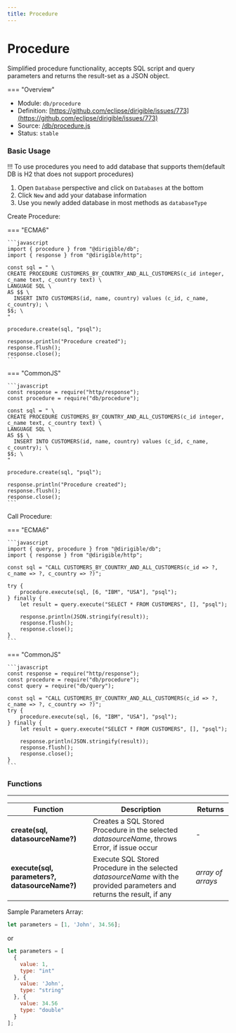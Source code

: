 ```yaml
---
title: Procedure
---
```


Procedure
===


Simplified procedure functionality, accepts SQL script and query parameters and returns the result-set as a JSON object.

=== "Overview"
- Module: `db/procedure`
- Definition: [https://github.com/eclipse/dirigible/issues/773](https://github.com/eclipse/dirigible/issues/773)
- Source: [/db/procedure.js](https://github.com/eclipse/dirigible/blob/master/components/api-database/src/main/resources/META-INF/dirigible/db/procedure.js)
- Status: `stable`


### Basic Usage

!!!
  To use procedures you need to add database that supports them(default DB is H2 that does not support procedures)
  1. Open `Database` perspective and click on `Databases` at the bottom
  2. Click `New` and add your database information
  3. Use you newly added database in most methods as `databaseType`

Create Procedure:

=== "ECMA6"

    ```javascript
    import { procedure } from "@dirigible/db";
    import { response } from "@dirigible/http";

    const sql = " \
    CREATE PROCEDURE CUSTOMERS_BY_COUNTRY_AND_ALL_CUSTOMERS(c_id integer, c_name text, c_country text) \
    LANGUAGE SQL \
    AS $$ \
      INSERT INTO CUSTOMERS(id, name, country) values (c_id, c_name, c_country); \
    $$; \
    "

    procedure.create(sql, "psql");

    response.println("Procedure created");
    response.flush();
    response.close();
    ```

=== "CommonJS"

    ```javascript
    const response = require("http/response");
    const procedure = require("db/procedure");

    const sql = " \
    CREATE PROCEDURE CUSTOMERS_BY_COUNTRY_AND_ALL_CUSTOMERS(c_id integer, c_name text, c_country text) \
    LANGUAGE SQL \
    AS $$ \
      INSERT INTO CUSTOMERS(id, name, country) values (c_id, c_name, c_country); \
    $$; \
    "

    procedure.create(sql, "psql");

    response.println("Procedure created");
    response.flush();
    response.close();
    ```

Call Procedure:

=== "ECMA6"

    ```javascript
    import { query, procedure } from "@dirigible/db";
    import { response } from "@dirigible/http";

    const sql = "CALL CUSTOMERS_BY_COUNTRY_AND_ALL_CUSTOMERS(c_id => ?, c_name => ?, c_country => ?)";

    try {
        procedure.execute(sql, [6, "IBM", "USA"], "psql");
    } finally {
        let result = query.execute("SELECT * FROM CUSTOMERS", [], "psql");

        response.println(JSON.stringify(result));
        response.flush();
        response.close();
    }
    ```

=== "CommonJS"

    ```javascript
    const response = require("http/response");
    const procedure = require("db/procedure");
    const query = require("db/query");

    const sql = "CALL CUSTOMERS_BY_COUNTRY_AND_ALL_CUSTOMERS(c_id => ?, c_name => ?, c_country => ?)";
    try {
        procedure.execute(sql, [6, "IBM", "USA"], "psql");
    } finally {
        let result = query.execute("SELECT * FROM CUSTOMERS", [], "psql");

        response.println(JSON.stringify(result));
        response.flush();
        response.close();
    }
    ```

### Functions

---

Function     | Description | Returns
------------ | ----------- | --------
**create(sql, datasourceName?)**   | Creates a SQL Stored Procedure in the selected *datasourceName*, throws Error, if issue occur | *-*
**execute(sql, parameters?, datasourceName?)**   | Execute SQL Stored Procedure in the selected *datasourceName* with the provided parameters and returns the result, if any | *array of arrays*

Sample Parameters Array:

```javascript
let parameters = [1, 'John', 34.56];
```

or
```javascript
let parameters = [
  {
    value: 1,
    type: "int"
  }, {
    value: 'John',
    type: "string"
  }, {
    value: 34.56
    type: "double"
  }
];
```
